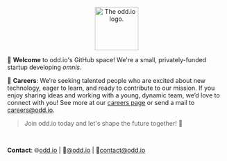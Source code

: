 <p align="center">
  <picture>
    <source media="(prefers-color-scheme: dark)" srcset="https://github.com/odd-io/.github/assets/47630370/d9aee2e3-7e55-4feb-9433-609d96d927ed">
    <source media="(prefers-color-scheme: light)" srcset="https://github.com/odd-io/.github/assets/47630370/55cb29af-3939-4549-815f-66ad21078d9f">
    <img alt="The odd.io logo." src="https://github.com/odd-io/.github/assets/47630370/55cb29af-3939-4549-815f-66ad21078d9f" height="100">
  </picture>
</p>

👋 **Welcome** to odd.io's GitHub space! We're a small, privately-funded startup developing *omnis*.

🚀 **Careers**: We’re seeking talented people who are excited about new technology, eager to learn, and ready to contribute to our mission. If you enjoy sharing ideas and working with a young, dynamic team, we’d love to connect with you! See more at our [careers page](https://www.odd.io/careers/) or send a mail to [careers@odd.io](mailto:careers@odd.io).

> Join odd.io today and let's shape the future together! 💪

<br>

 **Contact**: 🌐[odd.io](https://www.odd.io/) | 📸[@odd.io](https://www.instagram.com/startup.odd.io/) | 📨[contact@odd.io](https://www.odd.io/careers/)
 
